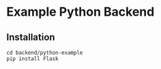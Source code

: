 # Example Python Backend

## Installation

```shell
cd backend/python-example
pip install Flask
```

